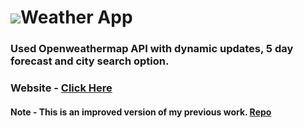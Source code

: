 # <img src="https://raw.githubusercontent.com/ksalokya/weather_v2/main/public/images/favicon.ico"></img>Weather App 
### Used Openweathermap API with dynamic updates, 5 day forecast and city search option.
### Website - [Click Here](https://dynamicweatherforecast.herokuapp.com/)

#### Note - This is an improved version of my previous work. [Repo](https://github.com/ksalokya/weather)
